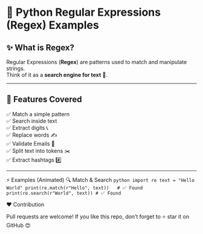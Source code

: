 # 🐍 Python Regular Expressions (Regex) Examples  

## ✨ What is Regex?
Regular Expressions (**Regex**) are patterns used to match and manipulate strings.  
Think of it as a **search engine for text** 🔎.

---

## 🚀 Features Covered
✅ Match a simple pattern  
✅ Search inside text  
✅ Extract digits 📞  
✅ Replace words ✍️  
✅ Validate Emails 📧  
✅ Split text into tokens ✂️  
✅ Extract hashtags #️⃣  

---

⚡ Examples (Animated)
🔍 Match & Search
``python
import re
text = "Hello World"
print(re.match(r"Hello", text))   # ✅ Found
print(re.search(r"World", text)) # ✅ Found``

❤️ Contribution

Pull requests are welcome!
If you like this repo, don’t forget to ⭐ star it on GitHub 😍
